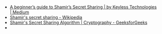 

- [A beginner’s guide to Shamir’s Secret Sharing | by Keyless Technologies | Medium](https://medium.com/@keylesstech/a-beginners-guide-to-shamir-s-secret-sharing-e864efbf3648)
- [Shamir's secret sharing - Wikipedia](https://en.wikipedia.org/wiki/Shamir%27s_secret_sharing)
- [Shamir's Secret Sharing Algorithm | Cryptography - GeeksforGeeks](https://www.geeksforgeeks.org/shamirs-secret-sharing-algorithm-cryptography/)
- 